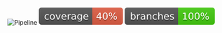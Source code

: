 ![Pipeline](https://github.com/FutRR/springboot-devops/actions/workflows/ci.yml/badge.svg)
![Code Coverage](https://github.com/FutRR/springboot-devops/blob/main/.github/badges/jacoco.svg)
![Branche Coverage](https://github.com/FutRR/springboot-devops/blob/main/.github/badges/branches.svg)
